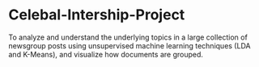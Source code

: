 # Celebal-Intership-Project
To analyze and understand the underlying topics in a large collection of newsgroup posts using unsupervised machine learning techniques (LDA and K-Means), and visualize how documents are grouped.
